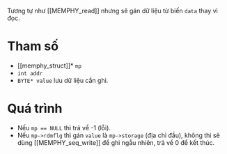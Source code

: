 Tương tự như [[MEMPHY_read]] nhưng sẽ gán dữ liệu từ biến `data` thay vì đọc.
# Tham số
- [[memphy_struct]]* `mp`
- `int addr`
- `BYTE* value` lưu dữ liệu cần ghi.
# Quá trình
- Nếu `mp == NULL` thì trả về -1 (lỗi).
- Nếu `mp->rdmflg` thì gán `value` là `mp->storage` (địa chỉ đầu), không thì sẽ dùng [[MEMPHY_seq_write]] để ghi ngẫu nhiên, trả về 0 để kết thúc.